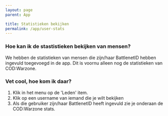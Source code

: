 ```yaml
---
layout: page
parent: App

title: Statistieken bekijken
permalink: /app/user-stats
---
```


### Hoe kan ik de stastistieken bekijken van mensen?

We hebben de statistieken van mensen die zijn/haar BattlenetID hebben ingevuld toegevoegd in de app. Dit is voornu alleen  nog de statistieken van COD:Warzone.

### Vet cool, hoe kom ik daar?

1. Klik in het menu op de 'Leden' item.
2. Klik op een username van iemand die je wilt bekijken
3. Als die gebruiker zijn/haar BattlenetID heeft ingevuld zie je onderaan de COD:Warzone stats.